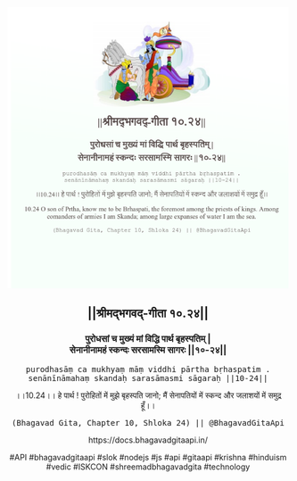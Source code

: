 <img src="../../asset/BG_10_24.png"/>
<center><h2>||श्रीमद्‍भगवद्‍-गीता १०.२४||</h2>
<h3>पुरोधसां च मुख्यं मां विद्धि पार्थ बृहस्पतिम् |<br/>सेनानीनामहं स्कन्दः सरसामस्मि सागरः ||१०-२४||</h3>
<pre>purodhasāṃ ca mukhyaṃ māṃ viddhi pārtha bṛhaspatim .<br/>senānīnāmahaṃ skandaḥ sarasāmasmi sāgaraḥ ||10-24||</pre>
<p>।।10.24।। हे पार्थ ! पुरोहितों में मुझे बृहस्पति जानो; मैं सेनापतियों में स्कन्द और जलाशयों में समुद्र हूँ।।</p>
<pre>(Bhagavad Gita, Chapter 10, Shloka 24) || @BhagavadGitaApi</pre><p>https://docs.bhagavadgitaapi.in/</p><p>#API #bhagavadgitaapi #slok #nodejs #js #api #gitaapi #krishna #hinduism #vedic #ISKCON #shreemadbhagavadgita #technology</p></center>